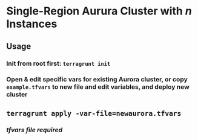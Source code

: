# Single-Region Aurura Cluster with _n_ Instances


## Usage

### Init from root first: `terragrunt init` 

### Open & edit specific vars for existing Aurora cluster, or copy `example.tfvars` to new file and edit variables, and deploy new cluster

## `terragrunt apply -var-file=newaurora.tfvars`
### *tfvars file required*